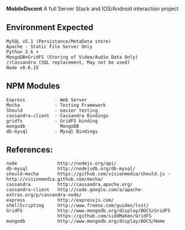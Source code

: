 __MobileDocent__ A full Server Stack and IOS/Android interaction project

## Environment Expected

    MySQL v5.1 (Persistance/MetaData store)
    Apache - Static File Server Only
    Python 2.6 +
    MongoDB+GridFS (Storing of Video/Audio Data Only)
    //Cassandra (SQL replacement, May not be used)
	Node v0.6.15
	

## NPM Modules
    Express           - Web Server
    Mocha             - Testing Framework
	Should            - easier testing
    cassandra-client  - Cassandra Bindings
	gridfs            - GridFS binding
	mongodb             MongoDB  
	db-mysql          - Mysql Bindings

## References:

	node			   http://nodejs.org/api/
	db-mysql           http://nodejsdb.org/db-mysql/
	should-mocha       https://github.com/visionmedia/should.js - http://visionmedia.github.com/mocha/
	cassandra          http://cassandra.apache.org/
	cassandra-client   http://code.google.com/a/apache-extras.org/p/cassandra-node/
	express            http://expressjs.com/
	shellScripting     http://www.freeos.com/guides/lsst/
	GridFS			   http://www.mongodb.org/display/DOCS/GridFS
   				   	   https://github.com/siddMahen/GridFS
	mongodb			   http://www.mongodb.org/display/DOCS/Home
